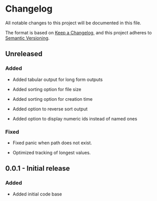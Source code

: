 # Changelog

All notable changes to this project will be documented in this file.

The format is based on [Keep a Changelog](https://keepachangelog.com/en/1.1.0/),
and this project adheres to [Semantic Versioning](https://semver.org/spec/v2.0.0.html).

## Unreleased

### Added

- Added tabular output for long form outputs

- Added sorting option for file size

- Added sorting option for creation time

- Added option to reverse sort output

- Added option to display numeric ids instead of named ones

### Fixed

- Fixed panic when path does not exist.

- Optimized tracking of longest values.

## 0.0.1 - Initial release 

### Added

- Added initial code base

